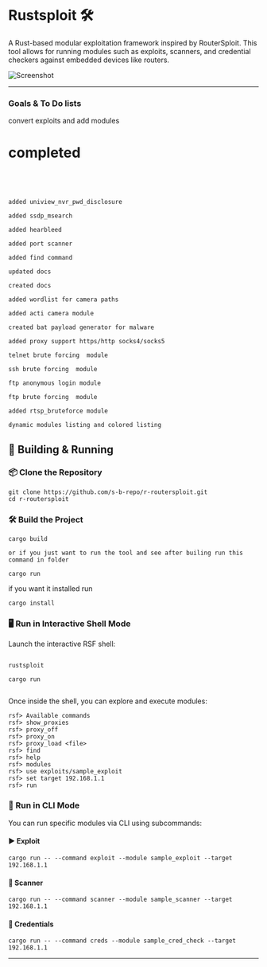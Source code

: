 
# Rustsploit 🛠️

A Rust-based modular exploitation framework inspired by RouterSploit. This tool allows for running modules such as exploits, scanners, and credential checkers against embedded devices like routers.

![Screenshot](https://github.com/s-b-repo/r-routersploit/raw/main/Screenshot_20250416_111212.png)

---

### Goals & To Do lists


convert exploits and add modules


# completed
```




added uniview_nvr_pwd_disclosure

added ssdp_msearch

added hearbleed

added port scanner

added find command

updated docs

created docs

added wordlist for camera paths

added acti camera module

created bat payload generator for malware

added proxy support https/http socks4/socks5

telnet brute forcing  module
 
ssh brute forcing  module

ftp anonymous login module

ftp brute forcing  module

added rtsp_bruteforce module

dynamic modules listing and colored listing

```

## 🚀 Building & Running

### 📦 Clone the Repository

```
git clone https://github.com/s-b-repo/r-routersploit.git
cd r-routersploit
```

### 🛠️ Build the Project

```
cargo build

or if you just want to run the tool and see after builing run this command in folder

cargo run
```
if you want it installed run
```
cargo install
```



### 🖥️ Run in Interactive Shell Mode

Launch the interactive RSF shell:

```

rustsploit

cargo run


```

Once inside the shell, you can explore and execute modules:

```
rsf> Available commands
rsf> show_proxies 
rsf> proxy_off  
rsf> proxy_on 
rsf> proxy_load <file>
rsf> find
rsf> help
rsf> modules
rsf> use exploits/sample_exploit
rsf> set target 192.168.1.1
rsf> run
```

### 🔧 Run in CLI Mode

You can run specific modules via CLI using subcommands:

#### ▶ Exploit

```
cargo run -- --command exploit --module sample_exploit --target 192.168.1.1
```

#### 🧪 Scanner

```
cargo run -- --command scanner --module sample_scanner --target 192.168.1.1
```

#### 🔐 Credentials

```
cargo run -- --command creds --module sample_cred_check --target 192.168.1.1
```
---

